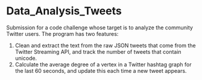 # Data_Analysis_Tweets
Submission for a code challenge whose target is to analyze the community Twitter users. The program has two features:
1. Clean and extract the text from the raw JSON tweets that come from the Twitter Streaming API, and track the number of tweets that contain unicode.
2. Calculate the average degree of a vertex in a Twitter hashtag graph for the last 60 seconds, and update this each time a new tweet appears.

